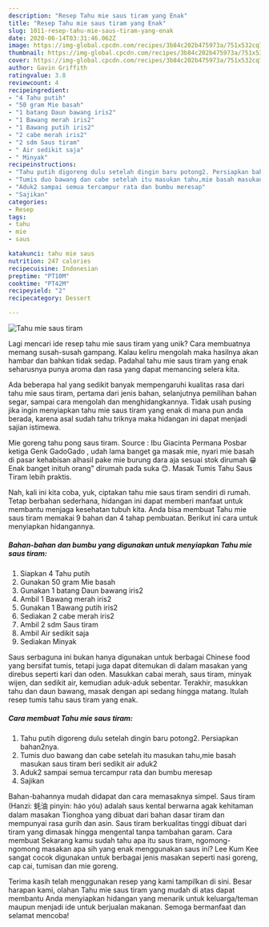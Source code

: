 ```yaml
---
description: "Resep Tahu mie saus tiram yang Enak"
title: "Resep Tahu mie saus tiram yang Enak"
slug: 1011-resep-tahu-mie-saus-tiram-yang-enak
date: 2020-06-14T03:31:46.062Z
image: https://img-global.cpcdn.com/recipes/3b84c202b475973a/751x532cq70/tahu-mie-saus-tiram-foto-resep-utama.jpg
thumbnail: https://img-global.cpcdn.com/recipes/3b84c202b475973a/751x532cq70/tahu-mie-saus-tiram-foto-resep-utama.jpg
cover: https://img-global.cpcdn.com/recipes/3b84c202b475973a/751x532cq70/tahu-mie-saus-tiram-foto-resep-utama.jpg
author: Gavin Griffith
ratingvalue: 3.8
reviewcount: 4
recipeingredient:
- "4 Tahu putih"
- "50 gram Mie basah"
- "1 batang Daun bawang iris2"
- "1 Bawang merah iris2"
- "1 Bawang putih iris2"
- "2 cabe merah iris2"
- "2 sdm Saus tiram"
- " Air sedikit saja"
- " Minyak"
recipeinstructions:
- "Tahu putih digoreng dulu setelah dingin baru potong2. Persiapkan bahan2nya."
- "Tumis duo bawang dan cabe setelah itu masukan tahu,mie basah masukan saus tiram beri sedikit air aduk2"
- "Aduk2 sampai semua tercampur rata dan bumbu meresap"
- "Sajikan"
categories:
- Resep
tags:
- tahu
- mie
- saus

katakunci: tahu mie saus 
nutrition: 247 calories
recipecuisine: Indonesian
preptime: "PT10M"
cooktime: "PT42M"
recipeyield: "2"
recipecategory: Dessert

---
```



![Tahu mie saus tiram](https://img-global.cpcdn.com/recipes/3b84c202b475973a/751x532cq70/tahu-mie-saus-tiram-foto-resep-utama.jpg)

Lagi mencari ide resep tahu mie saus tiram yang unik? Cara membuatnya memang susah-susah gampang. Kalau keliru mengolah maka hasilnya akan hambar dan bahkan tidak sedap. Padahal tahu mie saus tiram yang enak seharusnya punya aroma dan rasa yang dapat memancing selera kita.

Ada beberapa hal yang sedikit banyak mempengaruhi kualitas rasa dari tahu mie saus tiram, pertama dari jenis bahan, selanjutnya pemilihan bahan segar, sampai cara mengolah dan menghidangkannya. Tidak usah pusing jika ingin menyiapkan tahu mie saus tiram yang enak di mana pun anda berada, karena asal sudah tahu triknya maka hidangan ini dapat menjadi sajian istimewa.

Mie goreng tahu pong saus tiram. Source : Ibu Giacinta Permana Posbar ketiga Genk GadoGado , udah lama banget ga masak mie, nyari mie basah di pasar kehabisan alhasil pake mie burung dara aja sesuai stok dirumah 😁 Enak banget inituh orang&#34; dirumah pada suka 😊. Masak Tumis Tahu Saus Tiram lebih praktis.


Nah, kali ini kita coba, yuk, ciptakan tahu mie saus tiram sendiri di rumah. Tetap berbahan sederhana, hidangan ini dapat memberi manfaat untuk membantu menjaga kesehatan tubuh kita. Anda bisa membuat Tahu mie saus tiram memakai 9 bahan dan 4 tahap pembuatan. Berikut ini cara untuk menyiapkan hidangannya.

<!--inarticleads1-->

##### Bahan-bahan dan bumbu yang digunakan untuk menyiapkan Tahu mie saus tiram:

1. Siapkan 4 Tahu putih
1. Gunakan 50 gram Mie basah
1. Gunakan 1 batang Daun bawang iris2
1. Ambil 1 Bawang merah iris2
1. Gunakan 1 Bawang putih iris2
1. Sediakan 2 cabe merah iris2
1. Ambil 2 sdm Saus tiram
1. Ambil  Air sedikit saja
1. Sediakan  Minyak


Saus serbaguna ini bukan hanya digunakan untuk berbagai Chinese food yang bersifat tumis, tetapi juga dapat ditemukan di dalam masakan yang direbus seperti kari dan oden. Masukkan cabai merah, saus tiram, minyak wijen, dan sedikit air, kemudian aduk-aduk sebentar. Terakhir, masukkan tahu dan daun bawang, masak dengan api sedang hingga matang. Itulah resep tumis tahu saus tiram yang enak. 

<!--inarticleads2-->

##### Cara membuat Tahu mie saus tiram:

1. Tahu putih digoreng dulu setelah dingin baru potong2. Persiapkan bahan2nya.
1. Tumis duo bawang dan cabe setelah itu masukan tahu,mie basah masukan saus tiram beri sedikit air aduk2
1. Aduk2 sampai semua tercampur rata dan bumbu meresap
1. Sajikan


Bahan-bahannya mudah didapat dan cara memasaknya simpel. Saus tiram (Hanzi: 蚝油 pinyin: háo yóu) adalah saus kental berwarna agak kehitaman dalam masakan Tionghoa yang dibuat dari bahan dasar tiram dan mempunyai rasa gurih dan asin. Saus tiram berkualitas tinggi dibuat dari tiram yang dimasak hingga mengental tanpa tambahan garam. Cara membuat  Sekarang kamu sudah tahu apa itu saus tiram, ngomong-ngomong masakan apa sih yang enak menggunakan saus ini? Lee Kum Kee sangat cocok digunakan untuk berbagai jenis masakan seperti nasi goreng, cap cai, tumisan dan mie goreng. 

Terima kasih telah menggunakan resep yang kami tampilkan di sini. Besar harapan kami, olahan Tahu mie saus tiram yang mudah di atas dapat membantu Anda menyiapkan hidangan yang menarik untuk keluarga/teman maupun menjadi ide untuk berjualan makanan. Semoga bermanfaat dan selamat mencoba!
